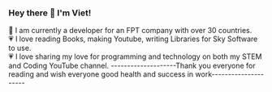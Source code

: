 ### Hey there 👋 I'm Viet!
🥰 I am currently a developer for an FPT company with over 30 countries.<br />
💗 I love reading Books, making Youtube, writing Libraries for Sky Software to use.<br />
💗 I love sharing my love for programming and technology on both my STEM and Coding YouTube channel.
--------------------Thank you everyone for reading and wish everyone good health and success in work---------------------
